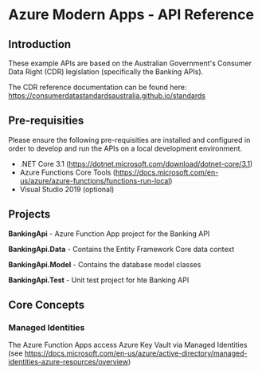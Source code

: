 
# Azure Modern Apps - API Reference

## Introduction

These example APIs are based on the Australian Government's Consumer Data Right (CDR) legislation (specifically the Banking APIs).

The CDR reference documentation can be found here: https://consumerdatastandardsaustralia.github.io/standards

## Pre-requisities

Please ensure the following pre-requisities are installed and configured in order to develop and run the APIs on a local development environment.

* .NET Core 3.1 (https://dotnet.microsoft.com/download/dotnet-core/3.1)
* Azure Functions Core Tools (https://docs.microsoft.com/en-us/azure/azure-functions/functions-run-local)
* Visual Studio 2019 (optional)

## Projects

**BankingApi** - Azure Function App project for the Banking API

**BankingApi.Data** - Contains the Entity Framework Core data context

**BankingApi.Model** - Contains the database model classes

**BankingApi.Test** - Unit test project for hte Banking API

## Core Concepts

### Managed Identities

The Azure Function Apps access Azure Key Vault via Managed Identities (see https://docs.microsoft.com/en-us/azure/active-directory/managed-identities-azure-resources/overview)
